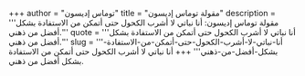 +++
author = "توماس إديسون"
title = "مقولة توماس إديسون"
description = '''مقولة توماس إديسون: أنا نباتي لا أشرب الكحول حتى أتمكن من الاستفادة بشكل أفضل من ذهني.'''
quote = '''أنا نباتي لا أشرب الكحول حتى أتمكن من الاستفادة بشكل أفضل من ذهني.'''
slug = '''أنا-نباتي-لا-أشرب-الكحول-حتى-أتمكن-من-الاستفادة-بشكل-أفضل-من-ذهني'''
+++
أنا نباتي لا أشرب الكحول حتى أتمكن من الاستفادة بشكل أفضل من ذهني.
